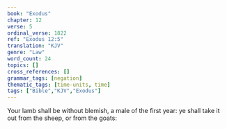 ```yaml
---
book: "Exodus"
chapter: 12
verse: 5
ordinal_verse: 1822
ref: "Exodus 12:5"
translation: "KJV"
genre: "Law"
word_count: 24
topics: []
cross_references: []
grammar_tags: [negation]
thematic_tags: [time-units, time]
tags: ["Bible","KJV","Exodus"]
---
```

Your lamb shall be without blemish, a male of the first year: ye shall take it out from the sheep, or from the goats:
